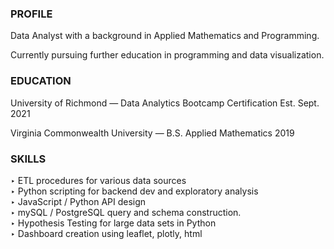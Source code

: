 
### PROFILE 
Data Analyst with a background in Applied Mathematics and Programming. 

Currently pursuing further education in programming and data visualization. 

### EDUCATION
University of Richmond — Data Analytics Bootcamp Certification Est. Sept. 2021  

Virginia Commonwealth University — B.S. Applied Mathematics 2019

### SKILLS
‣	ETL procedures for various data sources  
‣	Python scripting for backend dev and exploratory analysis  
‣	JavaScript / Python API design  
‣	mySQL / PostgreSQL query and schema construction.    
‣	Hypothesis Testing for large data sets in Python  
‣	Dashboard creation using leaflet, plotly, html
